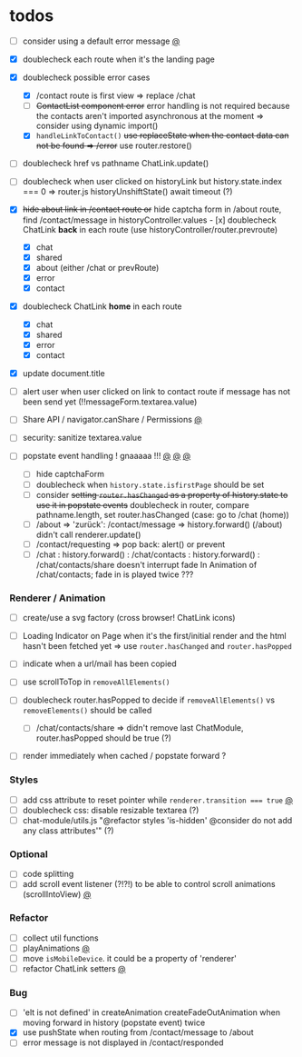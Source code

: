# todos

- [ ] consider using a default error message [@](src/controller/error-controller.js)
- [x] doublecheck each route when it's the landing page
- [x] doublecheck possible error cases

  - [x] /contact route is first view => replace /chat
  - [ ] ~~ContactList component error~~ error handling is not required because the contacts aren't imported asynchronous at the moment => consider using dynamic import()
  - [x] `handleLinkToContact()` ~~use replaceState when the contact data can not be found => /error~~ use router.restore()

- [ ] doublecheck href vs pathname ChatLink.update()
- [ ] doublecheck when user clicked on historyLink but history.state.index === 0 => router.js historyUnshiftState() await timeout (?)
- [x] ~~hide about link in /contact route or~~ hide captcha form in /about route, find /contact/message in historyController.values - [x] doublecheck ChatLink **back** in each route (use historyController/router.prevroute)

  - [x] chat
  - [x] shared
  - [x] about (either /chat or prevRoute)
  - [x] error
  - [x] contact

- [x] doublecheck ChatLink **home** in each route

  - [x] chat
  - [x] shared
  - [x] error
  - [x] contact

- [x] update document.title
- [ ] alert user when user clicked on link to contact route if message has not been send yet (!!messageForm.textarea.value)
- [ ] Share API / navigator.canShare / Permissions [@](src/listener/button-handler.js)
- [ ] security: sanitize textarea.value
- [ ] popstate event handling ! gnaaaaa !!! [@](src/handler/event/handle-popstate.js#30) [@](src/handler/event/handle-popstate.js#73) [@](src/router/router.js#43)
  - [ ] hide captchaForm
  - [ ] doublecheck when `history.state.isfirstPage` should be set
  - [ ] consider ~~setting `router.hasChanged` as a property of history.state to use it in popstate events~~ doublecheck in router, compare pathname.length, set router.hasChanged (case: go to /chat (home))
  - [ ] /about => 'zurück': /contact/message => history.forward() (/about) didn't call renderer.update()
  - [ ] /contact/requesting => pop back: alert() or prevent
  - [ ] /chat : history.forward() : /chat/contacts : history.forward() : /chat/contacts/share doesn't interrupt fade In Animation of /chat/contacts; fade in is played twice ???

### Renderer / Animation

- [ ] create/use a svg factory (cross browser! ChatLink icons)
- [ ] Loading Indicator on Page when it's the first/initial render and the html hasn't been fetched yet => use `router.hasChanged` and `router.hasPopped`
- [ ] indicate when a url/mail has been copied
- [ ] use scrollToTop in `removeAllElements()`
- [ ] doublecheck router.hasPopped to decide if `removeAllElements()` vs `removeElements()` should be called

  - [ ] /chat/contacts/share => didn't remove last ChatModule, router.hasPopped should be true (?)

- [ ] render immediately when cached / popstate forward ?

### Styles

- [ ] add css attribute to reset pointer while `renderer.transition === true` [@](src/renderer/renderer.js#43)
- [ ] doublecheck css: disable resizable textarea (?)
- [ ] chat-module/utils.js "@refactor styles 'is-hidden' @consider do not add any class attributes'" (?)

### Optional

- [ ] code splitting
- [ ] add scroll event listener (?!?!) to be able to control scroll animations (scrollIntoView) [@](src/renderer/removeElements.js#31)

### Refactor

- [ ] collect util functions
- [ ] playAnimations [@](src/renderer/animation/animator.js#150)
- [ ] move `isMobileDevice`. it could be a property of 'renderer'
- [ ] refactor ChatLink setters [@](src/components/chat-module/utils.js#142)

### Bug

- [ ] 'elt is not defined' in createAnimation createFadeOutAnimation when moving forward in history (popstate event) twice
- [x] use pushState when routing from /contact/message to /about
- [ ] error message is not displayed in /contact/responded
